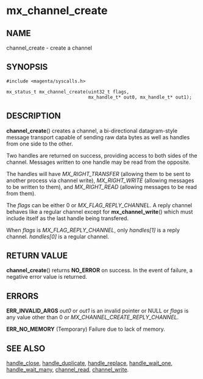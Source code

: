 # mx_channel_create

## NAME

channel_create - create a channel

## SYNOPSIS

```
#include <magenta/syscalls.h>

mx_status_t mx_channel_create(uint32_t flags,
                              mx_handle_t* out0, mx_handle_t* out1);

```

## DESCRIPTION

**channel_create**() creates a channel, a bi-directional
datagram-style message transport capable of sending raw data bytes
as well as handles from one side to the other.

Two handles are returned on success, providing access to both sides
of the channel.  Messages written to one handle may be read from
the opposite.

The handles will have *MX_RIGHT_TRANSFER* (allowing them to be sent
to another process via channel write), *MX_RIGHT_WRITE* (allowing
messages to be written to them), and *MX_RIGHT_READ* (allowing messages
to be read from them).

The *flags* can be either 0 or *MX_FLAG_REPLY_CHANNEL*. A reply channel
behaves like a regular channel except for **mx_channel_write**()
which must include itself as the last handle being transfered.

When *flags* is *MX_FLAG_REPLY_CHANNEL*, only *handles[1]* is a reply
channel. *handles[0]* is a regular channel.


## RETURN VALUE

**channel_create**() returns **NO_ERROR** on success. In the event
of failure, a negative error value is returned.

## ERRORS

**ERR_INVALID_ARGS**  *out0* or *out1* is an invalid pointer or NULL or
*flags* is any value other than 0 or *MX_CHANNEL_CREATE_REPLY_CHANNEL*.

**ERR_NO_MEMORY**  (Temporary) Failure due to lack of memory.

## SEE ALSO

[handle_close](handle_close.md),
[handle_duplicate](handle_duplicate.md),
[handle_replace](handle_replace.md),
[handle_wait_one](handle_wait_one.md),
[handle_wait_many](handle_wait_many.md),
[channel_read](channel_read.md),
[channel_write](channel_write.md).
